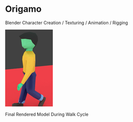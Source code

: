 # Origamo

Blender Character Creation / Texturing / Animation / Rigging

<img src="https://github.com/OrionMonk/Origamo/blob/master/Render.png" height="250px">

Final Rendered Model During Walk Cycle
